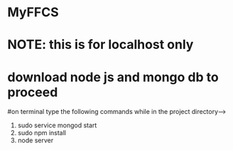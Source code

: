 # MyFFCS

# NOTE: this is for localhost only 

# download node js and mongo db to proceed

#on terminal type the following commands while in the project directory-->

1. sudo service mongod start
2. sudo npm install
3. node server
